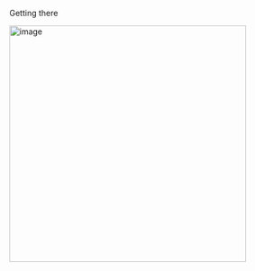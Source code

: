 Getting there

<img width="420" alt="image" src="https://github.com/Hacksore/overlayed-tauri/assets/996134/ac2f0fb4-79b2-4c72-869a-38e9d5305f7f">
